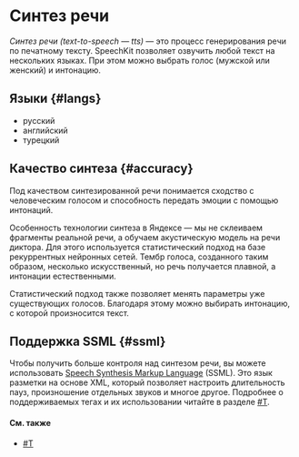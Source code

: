 # Синтез речи

_Синтез речи (text-to-speech — tts)_ — это процесс генерирования речи по печатному тексту. SpeechKit позволяет озвучить любой текст на нескольких языках. При этом можно выбрать голос (мужской или женский) и интонацию.

## Языки {#langs}

- русский
- английский
- турецкий


## Качество синтеза {#accuracy}

Под качеством синтезированной речи понимается сходство с человеческим голосом и способность передать эмоции с помощью интонаций.

Особенность технологии синтеза в Яндексе — мы не склеиваем фрагменты реальной речи, а обучаем акустическую модель на речи диктора. Для этого используется статистический подход на базе рекуррентных нейронных сетей. Тембр голоса, созданного таким образом, несколько искусственный, но речь получается плавной, а интонации естественными.

Статистический подход также позволяет менять параметры уже существующих голосов. Благодаря этому можно выбирать интонацию, с которой произносится текст.

## Поддержка SSML {#ssml}

Чтобы получить больше контроля над синтезом речи, вы можете использовать [Speech Synthesis Markup Language](https://en.wikipedia.org/wiki/Speech_Synthesis_Markup_Language) (SSML). Это язык разметки на основе XML, который позволяет настроить длительность пауз, произношение отдельных звуков и многое другое. Подробнее о поддерживаемых тегах и их использовании читайте в разделе [#T](ssml.md).

#### См. также

* [#T](request.md)